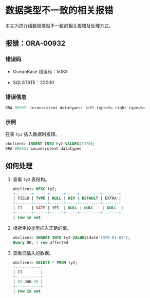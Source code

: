 # 数据类型不一致的相关报错

本文为您介绍数据类型不一致的相关报错及处理方式。

## 报错：ORA-00932

### 错误码

* OceanBase 错误码：5083

* SQLSTATE：22000

### 错误信息

```sql
ORA-00932：inconsistent datatypes: left_type=%s right_type=%s
```

### 示例

在表 `ty2` 插入数据时报错。

```sql
obclient> INSERT INTO ty2 VALUES(1970);
ORA-00932: inconsistent datatypes
```

## 如何处理

1. 查看 `ty2` 表结构。

   ```sql
   obclient> DESC ty2;
   +-------+------+------+-----+---------+-------+
   | FIELD | TYPE | NULL | KEY | DEFAULT | EXTRA |
   +-------+------+------+-----+---------+-------+
   | C1    | DATE | YES  | NULL | NULL    | NULL  |
   +-------+------+------+-----+---------+-------+
   1 row in set
   ```

2. 根据字段类型插入正确的值。

   ```sql
   obclient> INSERT INTO ty2 VALUES(date'1970-01-01');
   Query OK, 1 row affected
   ```

3. 查看已插入的数据。

   ```sql
   obclient> SELECT * FROM ty2;
   +-----------+
   | C1        |
   +-----------+
   | 01-JAN-70 |
   +-----------+
   1 row in set
   ```
